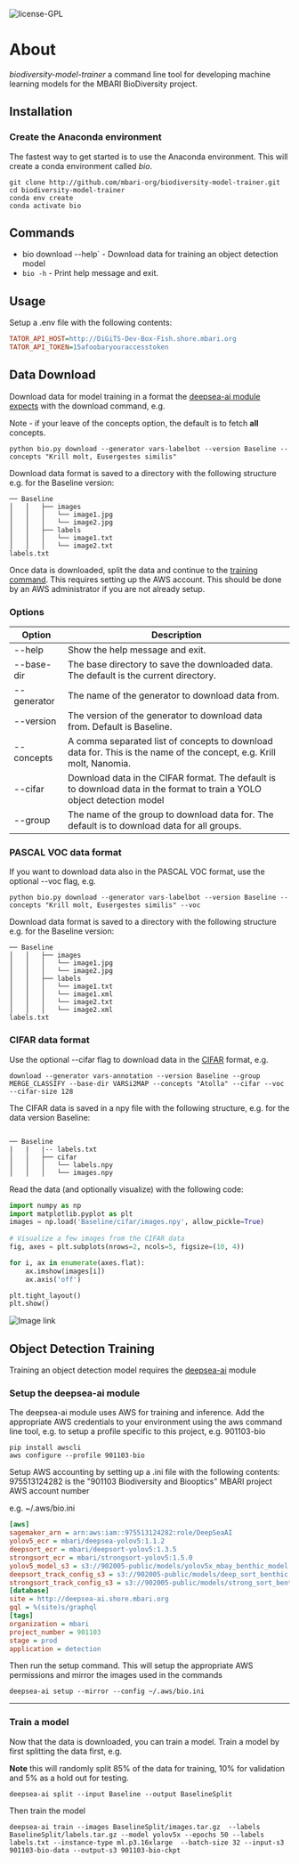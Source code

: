 ![license-GPL](https://img.shields.io/badge/license-GPL-blue)

# About

*biodiversity-model-trainer*  a command line tool for developing machine learning models for 
the MBARI BioDiversity project.

## Installation 

### Create the Anaconda environment

The fastest way to get started is to use the Anaconda environment.  This will create a conda environment called *bio*.
```shell
git clone http://github.com/mbari-org/biodiversity-model-trainer.git
cd biodiversity-model-trainer
conda env create 
conda activate bio
```

## Commands

* bio download --help` - Download data for training an object detection model 
* `bio -h` - Print help message and exit.
  
## Usage

Setup a .env file with the following contents:

```ini
TATOR_API_HOST=http://DiGiTS-Dev-Box-Fish.shore.mbari.org
TATOR_API_TOKEN=15afoobaryouraccesstoken
```

## Data Download

Download data for model training in a format the [deepsea-ai module expects](https://docs.mbari.org/deepsea-ai/data/) with the download command, e.g.

Note - if your leave of the concepts option, the default is to fetch **all** concepts.

```shell
python bio.py download --generator vars-labelbot --version Baseline --concepts "Krill molt, Eusergestes similis"
```

Download data format is saved to a directory with the following structure e.g. for the Baseline version:

```
── Baseline
│   │   ├── images
│   │   │   └── image1.jpg
│   │   │   └── image2.jpg
│   │   ├── labels
│   │   │   └── image1.txt
│   │   │   └── image2.txt
labels.txt 
```
Once data is downloaded, split the data and continue to the [training command](https://docs.mbari.org/deepsea-ai/commands/train/). This requires setting up the AWS account.
This should be done by an AWS administrator if you are not already setup.

### Options

| Option | Description                                                                                                              |
| --- |--------------------------------------------------------------------------------------------------------------------------|
 | --help | Show the help message and exit.                                                                                          |
| --base-dir | The base directory to save the downloaded data.  The default is the current directory.                                   |
| --generator| The name of the generator to download data from.                                                                         |
| --version| The version of the generator to download data from. Default is Baseline.                                                 |
| --concepts| A comma separated list of concepts to download data for.  This is the name of the concept, e.g. Krill molt, Nanomia.     |
| --cifar| Download data in the CIFAR format.  The default is to download data in the format to train a YOLO object detection model |
| --group| The name of the group to download data for.  The default is to download data for all groups.                             |

### PASCAL VOC data format

If you want to download data also in the PASCAL VOC format, use the optional --voc flag, e.g.

```shell
python bio.py download --generator vars-labelbot --version Baseline --concepts "Krill molt, Eusergestes similis" --voc
```

Download data format is saved to a directory with the following structure e.g. for the Baseline version:
```
── Baseline
│   │   ├── images
│   │   │   └── image1.jpg
│   │   │   └── image2.jpg
│   │   ├── labels
│   │   │   └── image1.txt
│   │   │   └── image1.xml
│   │   │   └── image2.txt
│   │   │   └── image2.xml
labels.txt 
```
 
### CIFAR data format

Use the optional --cifar flag to download data in the [CIFAR](https://www.cs.toronto.edu/~kriz/cifar.html) format, e.g.

```shell
download --generator vars-annotation --version Baseline --group MERGE_CLASSIFY --base-dir VARSi2MAP --concepts "Atolla" --cifar --voc --cifar-size 128
```

The CIFAR data is saved in a npy file with the following structure, e.g. for the data version Baseline:
```shell 

── Baseline
|   |   |-- labels.txt
│   │   ├── cifar
│   │   │   └── labels.npy 
│   │   │   └── images.npy
```

Read the data (and optionally visualize) with the following code:

```python
import numpy as np
import matplotlib.pyplot as plt
images = np.load('Baseline/cifar/images.npy', allow_pickle=True)
 
# Visualize a few images from the CIFAR data
fig, axes = plt.subplots(nrows=2, ncols=5, figsize=(10, 4))

for i, ax in enumerate(axes.flat):
    ax.imshow(images[i])
    ax.axis('off')

plt.tight_layout()
plt.show()
```
 
![ Image link ](img/atolla128.png)


## Object Detection Training

Training an object detection model requires the [deepsea-ai](https://github.com/mbari-org/deepsea-ai) module
 

### Setup the deepsea-ai module

The deepsea-ai module uses AWS for training and inference.  Add the appropriate AWS credentials to your environment using the aws command line tool, e.g.
to setup a profile specific to this project, e.g. 901103-bio

```
pip install awscli
aws configure --profile 901103-bio
``` 

Setup AWS accounting by setting up a .ini file with the following contents:
975513124282 is the "901103 Biodiversity and Biooptics" MBARI project AWS account number

e.g. ~/.aws/bio.ini
```ini
[aws]
sagemaker_arn = arn:aws:iam::975513124282:role/DeepSeaAI
yolov5_ecr = mbari/deepsea-yolov5:1.1.2
deepsort_ecr = mbari/deepsort-yolov5:1.3.5
strongsort_ecr = mbari/strongsort-yolov5:1.5.0
yolov5_model_s3 = s3://902005-public/models/yolov5x_mbay_benthic_model.tar.gz
deepsort_track_config_s3 = s3://902005-public/models/deep_sort_benthic.yaml
strongsort_track_config_s3 = s3://902005-public/models/strong_sort_benthic.yaml
[database]
site = http://deepsea-ai.shore.mbari.org
gql = %(site)s/graphql
[tags]
organization = mbari
project_number = 901103
stage = prod 
application = detection
```

Then run the setup command.  This will setup the appropriate AWS permissions and mirror the images used in the commands


```shell
deepsea-ai setup --mirror --config ~/.aws/bio.ini
```
---

### Train a model

Now that the data is downloaded, you can train a model.  Train a model by first splitting the data first, e.g.

**Note** this will randomly split 85% of the data for training, 10% for validation and 5% as a hold out for testing.

```shell
deepsea-ai split --input Baseline --output BaselineSplit
```

Then train the model

```shell
deepsea-ai train --images BaselineSplit/images.tar.gz  --labels BaselineSplit/labels.tar.gz --model yolov5x --epochs 50 --labels labels.txt --instance-type ml.p3.16xlarge  --batch-size 32 --input-s3 901103-bio-data --output-s3 901103-bio-ckpt
```
